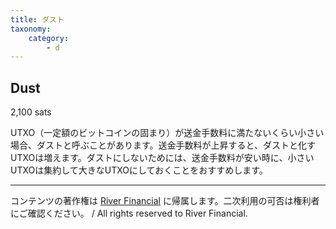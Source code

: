 ```yaml
---
title: ダスト
taxonomy:
    category:
        - d
---
```


## Dust
2,100 sats

UTXO（一定額のビットコインの固まり）が送金手数料に満たないくらい小さい場合、ダストと呼ぶことがあります。送金手数料が上昇すると、ダストと化すUTXOは増えます。ダストにしないためには、送金手数料が安い時に、小さいUTXOは集約して大きなUTXOにしておくことをおすすめします。

---
コンテンツの著作権は [River Financial](https://river.com/) に帰属します。二次利用の可否は権利者にご確認ください。 / All rights reserved to River Financial.
